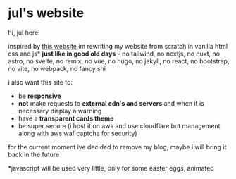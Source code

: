 # jul's website
hi, jul here!

inspired by [this website](https://justfuckingusehtml.com/) im rewriting my website from scratch in vanilla html css and js* **just like in good old days** - no tailwind, no nextjs, no nuxt, no astro, no svelte, no remix, no vue, no hugo, no jekyll, no react, no bootstrap, no vite, no webpack, no fancy shi

i also want this site to:
- be **responsive**
- **not** make requests to **external cdn's and servers** and when it is necessary display a warning
- have a **transparent cards theme**
- be super secure (i host it on aws and use cloudflare bot management along with aws waf captcha for security)

for the current moment ive decided to remove my blog, maybe i will bring it back in the future

*javascript will be used very little, only for some easter eggs, animated <title> and basic stuff.
<br>
it will **NEVER** be required to browse my website, i respect decision of users who have blocked scripts in their browser
